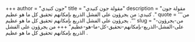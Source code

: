 +++
author = "جون كنيدي"
title = "مقولة جون كنيدي"
description = "مقولة جون كنيدي: من يجرؤون على الفشل الذريع بإمكانهم تحقيق كل ما هو عظيم ."
quote = '''من يجرؤون على الفشل الذريع بإمكانهم تحقيق كل ما هو عظيم .'''
slug = "من-يجرؤون-على-الفشل-الذريع-بإمكانهم-تحقيق-كل-ما-هو-عظيم"
+++
من يجرؤون على الفشل الذريع بإمكانهم تحقيق كل ما هو عظيم .
